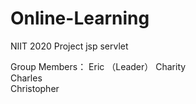 # Online-Learning
NIIT 2020 Project jsp servlet

Group Members： Eric （Leader）
			          Charity  
			          Charles  
			          Christopher
